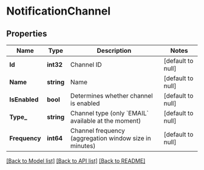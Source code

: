 # NotificationChannel

## Properties
Name | Type | Description | Notes
------------ | ------------- | ------------- | -------------
**Id** | **int32** | Channel ID | [default to null]
**Name** | **string** | Name | [default to null]
**IsEnabled** | **bool** | Determines whether channel is enabled | [default to null]
**Type_** | **string** | Channel type (only &#x60;EMAIL&#x60; available at the moment) | [default to null]
**Frequency** | **int64** | Channel frequency (aggregation window size in minutes) | [default to null]

[[Back to Model list]](../README.md#documentation-for-models) [[Back to API list]](../README.md#documentation-for-api-endpoints) [[Back to README]](../README.md)

